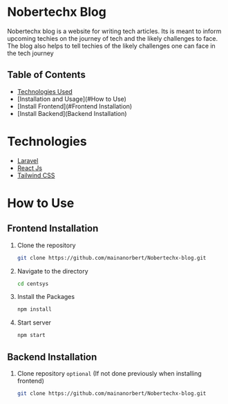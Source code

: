 # Nobertechx Blog
Nobertechx blog is a website for writing tech articles. Its is meant to inform upcoming techies on the journey of tech and the likely challenges to face. The blog also helps to tell techies of the likely challenges one can face in the tech journey
## Table of Contents
- [Technologies Used](#Technologies)
- [Installation and Usage](#How to Use)
- [Install Frontend](#Frontend Installation)
- [Install Backend](Backend Installation)
# Technologies
 - [Laravel](https://laravel.com/docs/10.x/readme)
 - [React Js](https://legacy.reactjs.org/docs/getting-started.html)
 - [Tailwind CSS](https://tailwindcss.com/docs/installation)

# How to Use
## Frontend Installation
1. Clone the repository
   ```sh
   git clone https://github.com/mainanorbert/Nobertechx-blog.git    
2. Navigate to the directory
   ```sh
   cd centsys
3. Install the Packages
   ```sh
   npm install
4. Start server
   ```sh
   npm start

## Backend Installation
1. Clone repository `optional` (If not done previously when installing frontend)
   ```sh
   git clone https://github.com/mainanorbert/Nobertechx-blog.git
